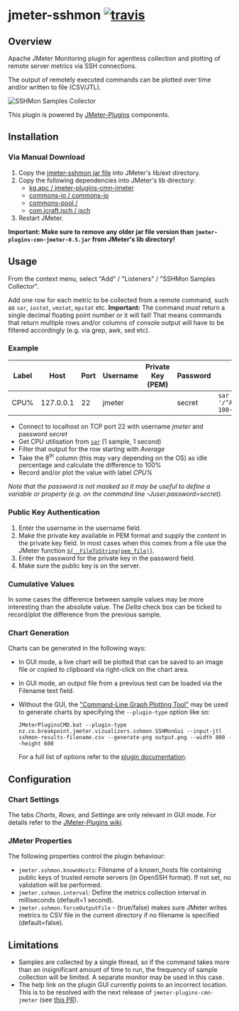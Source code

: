 # jmeter-sshmon [![travis][travis-image]][travis-url]

[travis-image]: https://travis-ci.org/tilln/jmeter-sshmon.svg?branch=master
[travis-url]: https://travis-ci.org/tilln/jmeter-sshmon

Overview
--------

Apache JMeter Monitoring plugin for agentless collection and plotting of remote server metrics via SSH connections.

The output of remotely executed commands can be plotted over time and/or written to file (CSV/JTL).

![SSHMon Samples Collector](https://raw.githubusercontent.com/tilln/jmeter-sshmon/master/docs/sshmon_samples_collector.png)

This plugin is powered by [JMeter-Plugins](https://jmeter-plugins.org/) components.

Installation
------------
<!--
### Via [PluginsManager](https://jmeter-plugins.org/wiki/PluginsManager/)

Under tab "Available Plugins", select "SSHMon Sample Collector", then click "Apply Changes and Restart JMeter".

### Via Package from [JMeter-Plugins.org](https://jmeter-plugins.org/)

Extract the [zip package](https://jmeter-plugins.org/files/packages/tilln-sshmon-1.0.zip) into JMeter's lib directory, then restart JMeter.
-->

### Via Manual Download

1. Copy the [jmeter-sshmon jar file](https://github.com/tilln/jmeter-sshmon/releases/download/1.0-SNAPSHOT/jmeter-sshmon-1.0-SNAPSHOT.jar) into JMeter's lib/ext directory.
2. Copy the following dependencies into JMeter's lib directory:
	* [kg.apc / jmeter-plugins-cmn-jmeter](https://search.maven.org/remotecontent?filepath=kg/apc/jmeter-plugins-cmn-jmeter/0.5/jmeter-plugins-cmn-jmeter-0.5.jar)
    * [commons-io / commons-io](https://search.maven.org/remotecontent?filepath=commons-io/commons-io/2.5/commons-io-2.5.jar)
    * [commons-pool / ](https://search.maven.org/remotecontent?filepath=org/apache/commons/commons-pool2/2.4.2/commons-pool2-2.4.2.jar)
    * [com.jcraft.jsch / jsch](https://search.maven.org/remotecontent?filepath=com/jcraft/jsch/0.1.54/jsch-0.1.54.jar)
3. Restart JMeter.

**Important: Make sure to remove any older jar file version than `jmeter-plugins-cmn-jmeter-0.5.jar` from JMeter's lib directory!**

Usage
-----

From the context menu, select "Add" / "Listeners" / "SSHMon Samples Collector".

Add one row for each metric to be collected from a remote command, such as `sar`, `iostat`, `vmstat`, `mpstat` etc.
**Important:** The command *must* return a single decimal floating point number or it will fail!
That means commands that return multiple rows and/or columns of console output will have to be filtered accordingly (e.g. via grep, awk, sed etc).

### Example

|Label|Host|Port|Username|Private Key (PEM)|Password|Command|Delta|
|-----|----|----|--------|-----------------|--------|-------|-----|
|CPU%|127.0.0.1|22|jmeter||secret|<code>sar -u 1 1&#124;awk '/^Average:/{print 100-$8}'</code>|☐|

* Connect to localhost on TCP port 22 with username *jmeter* and password *secret*
* Get CPU utilisation from [`sar`](http://linuxcommand.org/man_pages/sar1.html) (1 sample, 1 second)
* Filter that output for the row starting with *Average*
* Take the 8<sup>th</sup> column (this may vary depending on the OS) as idle percentage and calculate the difference to 100%
* Record and/or plot the value with label *CPU%*

*Note that the password is not masked so it may be useful to define a variable or property (e.g. on the command line -Juser.password=secret).*

### Public Key Authentication

1. Enter the username in the username field.
2. Make the private key available in PEM format and supply the *content* in the private key field. In most cases when this comes from a file use the JMeter function [`${__FileToString(pem_file)}`](http://jmeter.apache.org/usermanual/functions.html#__FileToString).
3. Enter the password for the private key in the password field.
4. Make sure the public key is on the server.

### Cumulative Values

In some cases the difference between sample values may be more interesting than the absolute value.
The *Delta* check box can be ticked to record/plot the difference from the previous sample.

### Chart Generation

Charts can be generated in the following ways:
- In GUI mode, a live chart will be plotted that can be saved to an image file or copied to clipboard via right-click on the chart area.
- In GUI mode, an output file from a previous test can be loaded via the Filename text field.
- Without the GUI, the ["Command-Line Graph Plotting Tool"](https://jmeter-plugins.org/wiki/JMeterPluginsCMD/) may be used to generate charts by specifying the `--plugin-type` option like so:

  ```
  JMeterPluginsCMD.bat --plugin-type nz.co.breakpoint.jmeter.vizualizers.sshmon.SSHMonGui --input-jtl sshmon-results-filename.csv --generate-png output.png --width 800 --height 600
  ```
  For a full list of options refer to the [plugin documentation](https://jmeter-plugins.org/wiki/JMeterPluginsCMD/#Usage-and-Parameters).

Configuration
-------------

### Chart Settings

The tabs *Charts*, *Rows*, and *Settings* are only relevant in GUI mode.
For details refer to the [JMeter-Plugins wiki](https://jmeter-plugins.org/wiki/SettingsPanel/).

### JMeter Properties

The following properties control the plugin behaviour:
  * `jmeter.sshmon.knownHosts`: Filename of a known_hosts file containing public keys of trusted remote servers (in OpenSSH format). If not set, no validation will be performed.
  * `jmeter.sshmon.interval`: Define the metrics collection interval in milliseconds (default=1 second).
  * `jmeter.sshmon.forceOutputFile` - (true/false) makes sure JMeter writes metrics to CSV file in the current directory if no filename is specified (default=false).

Limitations
-----------

* Samples are collected by a single thread, so if the command takes more than an insignificant amount of time to run, the frequency of sample collection will be limited.
A separate monitor may be used in this case.
* The help link on the plugin GUI currently points to an incorrect location. This is to be resolved with the next release of `jmeter-plugins-cmn-jmeter` (see [this PR](https://github.com/undera/jmeter-plugins/pull/162)).
